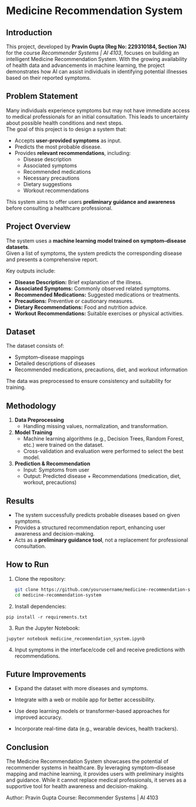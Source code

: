 # Medicine Recommendation System

## Introduction
This project, developed by **Pravin Gupta (Reg No: 229310184, Section 7A)** for the course *Recommender Systems | AI 4103*, focuses on building an intelligent Medicine Recommendation System. With the growing availability of health data and advancements in machine learning, the project demonstrates how AI can assist individuals in identifying potential illnesses based on their reported symptoms.

## Problem Statement
Many individuals experience symptoms but may not have immediate access to medical professionals for an initial consultation. This leads to uncertainty about possible health conditions and next steps.  
The goal of this project is to design a system that:
- Accepts **user-provided symptoms** as input.
- Predicts the most probable disease.
- Provides **relevant recommendations**, including:
  - Disease description
  - Associated symptoms
  - Recommended medications
  - Necessary precautions
  - Dietary suggestions
  - Workout recommendations

This system aims to offer users **preliminary guidance and awareness** before consulting a healthcare professional.

## Project Overview
The system uses a **machine learning model trained on symptom–disease datasets**.  
Given a list of symptoms, the system predicts the corresponding disease and presents a comprehensive report.

Key outputs include:
- **Disease Description:** Brief explanation of the illness.  
- **Associated Symptoms:** Commonly observed related symptoms.  
- **Recommended Medications:** Suggested medications or treatments.  
- **Precautions:** Preventive or cautionary measures.  
- **Dietary Recommendations:** Food and nutrition advice.  
- **Workout Recommendations:** Suitable exercises or physical activities.  

## Dataset
The dataset consists of:
- Symptom–disease mappings  
- Detailed descriptions of diseases  
- Recommended medications, precautions, diet, and workout information  

The data was preprocessed to ensure consistency and suitability for training.

## Methodology
1. **Data Preprocessing**  
   - Handling missing values, normalization, and transformation.  
2. **Model Training**  
   - Machine learning algorithms (e.g., Decision Trees, Random Forest, etc.) were trained on the dataset.  
   - Cross-validation and evaluation were performed to select the best model.  
3. **Prediction & Recommendation**  
   - Input: Symptoms from user  
   - Output: Predicted disease + Recommendations (medication, diet, workout, precautions)  

## Results
- The system successfully predicts probable diseases based on given symptoms.  
- Provides a structured recommendation report, enhancing user awareness and decision-making.  
- Acts as a **preliminary guidance tool**, not a replacement for professional consultation.  

## How to Run
1. Clone the repository:
   ```bash
   git clone https://github.com/yourusername/medicine-recommendation-system.git
   cd medicine-recommendation-system
   ```
2. Install dependencies:
```
pip install -r requirements.txt
```

3. Run the Jupyter Notebook:
```
jupyter notebook medicine_recommendation_system.ipynb
```

4. Input symptoms in the interface/code cell and receive predictions with recommendations.

## Future Improvements

- Expand the dataset with more diseases and symptoms.

- Integrate with a web or mobile app for better accessibility.

- Use deep learning models or transformer-based approaches for improved accuracy.

- Incorporate real-time data (e.g., wearable devices, health trackers).

## Conclusion

The Medicine Recommendation System showcases the potential of recommender systems in healthcare.
By leveraging symptom–disease mapping and machine learning, it provides users with preliminary insights and guidance. While it cannot replace medical professionals, it serves as a supportive tool for health awareness and decision-making.

Author: Pravin Gupta
Course: Recommender Systems | AI 4103
